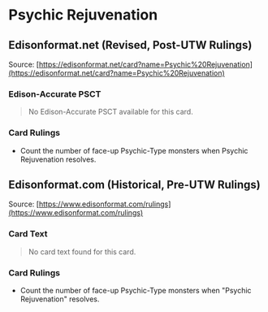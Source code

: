 # Psychic Rejuvenation

## Edisonformat.net (Revised, Post-UTW Rulings)

Source: [https://edisonformat.net/card?name=Psychic%20Rejuvenation](https://edisonformat.net/card?name=Psychic%20Rejuvenation)

### Edison-Accurate PSCT

> No Edison-Accurate PSCT available for this card.

### Card Rulings

*   Count the number of face-up Psychic-Type monsters when Psychic Rejuvenation resolves.


## Edisonformat.com (Historical, Pre-UTW Rulings)

Source: [https://www.edisonformat.com/rulings](https://www.edisonformat.com/rulings)

### Card Text

> No card text found for this card.

### Card Rulings

*   Count the number of face-up Psychic-Type monsters when "Psychic Rejuvenation" resolves.


